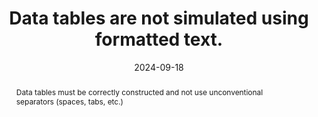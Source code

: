 ---
N: '240'
Rubrique: Structure et code
title: Data tables are not simulated using formatted text.
abstract: Data tables must be correctly constructed and not use unconventional separators (spaces, tabs, etc.)
categories: ["Code and structure"]
agrege: O4240-E079
opquast: '4 240'
indiceebook: '79'
description: "Rule n° 079"
before: "078"
weight: "079"
after: "080"
actif: '1'
layout: rules
date: 2024-09-18
tags: ["display", "Accessibility"]
objectif: ["Allow users to access tables that can be used by technical aids.", "
Improve the accessibility of content to people with disabilities.", "
Improve the consideration of content by search engines and indexing tools"]
Meo: ["Systematically use the table element and associated elements (tr, td, th, caption... depending on the nature of the table) to mark up data tables."]
Controle: ["Check the source code of the epub HTML page"]
epubcheck: 
ace: 
humancheck: true
Source: ["Opquast"]
Referentiel: [""]
Steps: ["", ""]
---